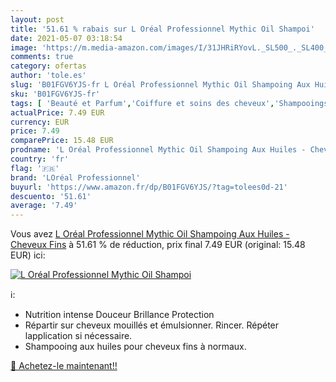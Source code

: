 ```yaml
---
layout: post
title: '51.61 % rabais sur L Oréal Professionnel Mythic Oil Shampoi'
date: 2021-05-07 03:18:54
image: 'https://m.media-amazon.com/images/I/31JHRiRYovL._SL500_._SL400_.jpg'
comments: true
category: ofertas
author: 'tole.es'
slug: 'B01FGV6YJS-fr L Oréal Professionnel Mythic Oil Shampoing Aux Huiles -...'
sku: 'B01FGV6YJS-fr'
tags: [ 'Beauté et Parfum','Coiffure et soins des cheveux','Shampooings','Soins des cheveux','loréal professionnel', ]
actualPrice: 7.49 EUR
currency: EUR
price: 7.49
comparePrice: 15.48 EUR
prodname: 'L Oréal Professionnel Mythic Oil Shampoing Aux Huiles - Cheveux Fins'
country: 'fr'
flag: '🇫🇷'
brand: 'LOréal Professionnel'
buyurl: 'https://www.amazon.fr/dp/B01FGV6YJS/?tag=tolees0d-21'
descuento: '51.61'
average: '7.49'
---
```


Vous avez [L Oréal Professionnel Mythic Oil Shampoing Aux Huiles - Cheveux Fins](https://www.amazon.fr/dp/B01FGV6YJS/?tag=tolees0d-21)  à  51.61 % de réduction, prix final  7.49 EUR (original: 15.48 EUR) ici:

[![L Oréal Professionnel Mythic Oil Shampoi](https://m.media-amazon.com/images/I/31JHRiRYovL._SL500_._SL400_.jpg)](https://www.amazon.fr/dp/B01FGV6YJS/?tag=tolees0d-21)

ℹ️:

- Nutrition intense Douceur Brillance Protection
- Répartir sur cheveux mouillés et émulsionner. Rincer. Répéter lapplication si nécessaire.
- Shampooing aux huiles pour cheveux fins à normaux.

[🛒 Achetez-le maintenant!!](https://www.amazon.fr/dp/B01FGV6YJS/?tag=tolees0d-21)
